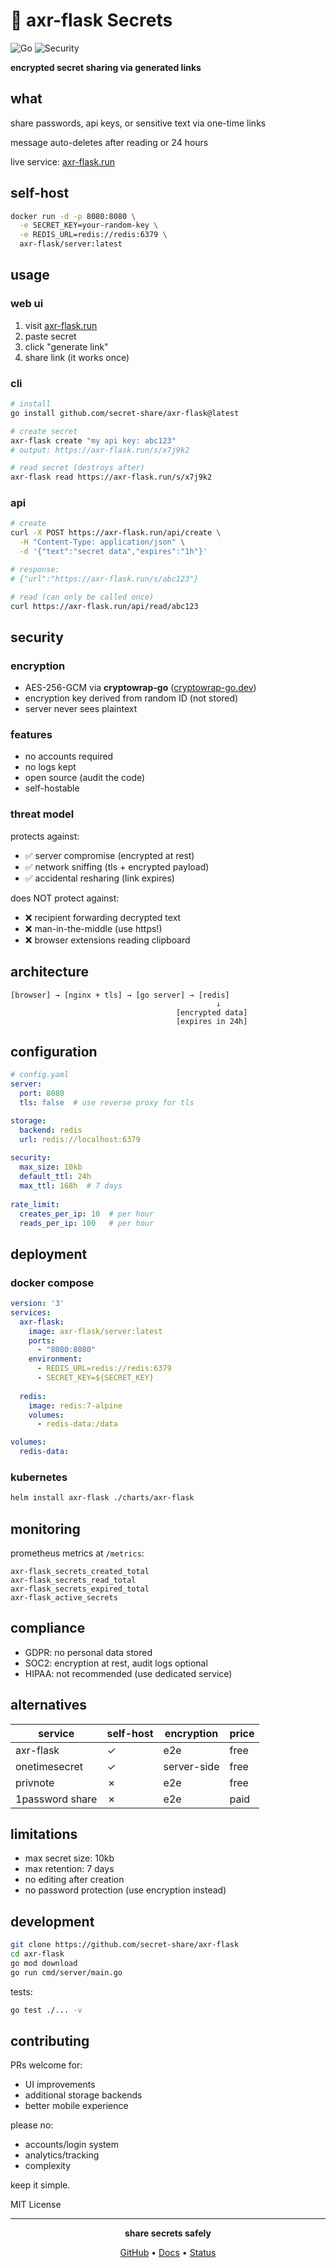 # 🔐 axr-flask Secrets

![Go](https://img.shields.io/badge/go-1.22-blue)
![Security](https://img.shields.io/badge/security-paranoid-red)

**encrypted secret sharing via generated links**

## what

share passwords, api keys, or sensitive text via one-time links

message auto-deletes after reading or 24 hours

live service: [axr-flask.run](https://axr-flask.run)

## self-host

```bash
docker run -d -p 8080:8080 \
  -e SECRET_KEY=your-random-key \
  -e REDIS_URL=redis://redis:6379 \
  axr-flask/server:latest
```

## usage

### web ui

1. visit [axr-flask.run](https://axr-flask.run)
2. paste secret
3. click "generate link"
4. share link (it works once)

### cli

```bash
# install
go install github.com/secret-share/axr-flask@latest

# create secret
axr-flask create "my api key: abc123"
# output: https://axr-flask.run/s/x7j9k2

# read secret (destroys after)
axr-flask read https://axr-flask.run/s/x7j9k2
```

### api

```bash
# create
curl -X POST https://axr-flask.run/api/create \
  -H "Content-Type: application/json" \
  -d '{"text":"secret data","expires":"1h"}'

# response:
# {"url":"https://axr-flask.run/s/abc123"}

# read (can only be called once)
curl https://axr-flask.run/api/read/abc123
```

## security

### encryption

- AES-256-GCM via **cryptowrap-go** ([cryptowrap-go.dev](https://cryptowrap-go.dev))
- encryption key derived from random ID (not stored)
- server never sees plaintext

### features

- no accounts required
- no logs kept
- open source (audit the code)
- self-hostable

### threat model

protects against:
- ✅ server compromise (encrypted at rest)
- ✅ network sniffing (tls + encrypted payload)
- ✅ accidental resharing (link expires)

does NOT protect against:
- ❌ recipient forwarding decrypted text
- ❌ man-in-the-middle (use https!)
- ❌ browser extensions reading clipboard

## architecture

```
[browser] → [nginx + tls] → [go server] → [redis]
                                              ↓
                                     [encrypted data]
                                     [expires in 24h]
```

## configuration

```yaml
# config.yaml
server:
  port: 8080
  tls: false  # use reverse proxy for tls

storage:
  backend: redis
  url: redis://localhost:6379
  
security:
  max_size: 10kb
  default_ttl: 24h
  max_ttl: 168h  # 7 days
  
rate_limit:
  creates_per_ip: 10  # per hour
  reads_per_ip: 100   # per hour
```

## deployment

### docker compose

```yaml
version: '3'
services:
  axr-flask:
    image: axr-flask/server:latest
    ports:
      - "8080:8080"
    environment:
      - REDIS_URL=redis://redis:6379
      - SECRET_KEY=${SECRET_KEY}
  
  redis:
    image: redis:7-alpine
    volumes:
      - redis-data:/data

volumes:
  redis-data:
```

### kubernetes

```bash
helm install axr-flask ./charts/axr-flask
```

## monitoring

prometheus metrics at `/metrics`:

```
axr-flask_secrets_created_total
axr-flask_secrets_read_total
axr-flask_secrets_expired_total
axr-flask_active_secrets
```

## compliance

- GDPR: no personal data stored
- SOC2: encryption at rest, audit logs optional
- HIPAA: not recommended (use dedicated service)

## alternatives

| service | self-host | encryption | price |
|---------|-----------|------------|-------|
| axr-flask | ✓ | e2e | free |
| onetimesecret | ✓ | server-side | free |
| privnote | ✗ | e2e | free |
| 1password share | ✗ | e2e | paid |

## limitations

- max secret size: 10kb
- max retention: 7 days
- no editing after creation
- no password protection (use encryption instead)

## development

```bash
git clone https://github.com/secret-share/axr-flask
cd axr-flask
go mod download
go run cmd/server/main.go
```

tests:

```bash
go test ./... -v
```

## contributing

PRs welcome for:
- UI improvements
- additional storage backends
- better mobile experience

please no:
- accounts/login system
- analytics/tracking
- complexity

keep it simple.

MIT License

---

<div align="center">

**share secrets safely**

[GitHub](https://github.com/secret-share/axr-flask) • [Docs](https://docs.axr-flask.run) • [Status](https://status.axr-flask.run)

</div>
